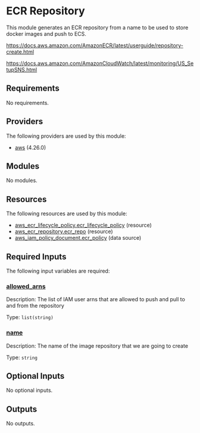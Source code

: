 # ECR Repository

This module generates an ECR repository from a name to be used to store docker images and push to ECS.

https://docs.aws.amazon.com/AmazonECR/latest/userguide/repository-create.html

https://docs.aws.amazon.com/AmazonCloudWatch/latest/monitoring/US_SetupSNS.html

## Requirements

No requirements.

## Providers

The following providers are used by this module:

- <a name="provider_aws"></a> [aws](#provider_aws) (4.26.0)

## Modules

No modules.

## Resources

The following resources are used by this module:

- [aws_ecr_lifecycle_policy.ecr_lifecycle_policy](https://registry.terraform.io/providers/hashicorp/aws/latest/docs/resources/ecr_lifecycle_policy) (resource)
- [aws_ecr_repository.ecr_repo](https://registry.terraform.io/providers/hashicorp/aws/latest/docs/resources/ecr_repository) (resource)
- [aws_iam_policy_document.ecr_policy](https://registry.terraform.io/providers/hashicorp/aws/latest/docs/data-sources/iam_policy_document) (data source)

## Required Inputs

The following input variables are required:

### <a name="input_allowed_arns"></a> [allowed_arns](#input_allowed_arns)

Description: The list of IAM user arns that are allowed to push and pull to and from the repository

Type: `list(string)`

### <a name="input_name"></a> [name](#input_name)

Description: The name of the image repository that we are going to create

Type: `string`

## Optional Inputs

No optional inputs.

## Outputs

No outputs.
